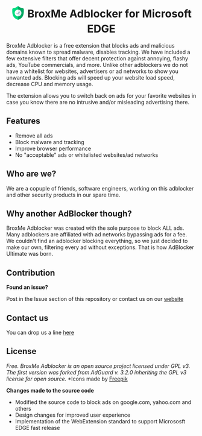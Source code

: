 <h1 align="center">
<sub>
<img src="icons/green-38.png" height="38" width="38">
</sub>
BroxMe Adblocker for Microsoft EDGE
</h1>

BroxMe Adblocker is a free extension that blocks ads and malicious domains known to spread malware, disables tracking. We have included a few extensive filters that offer decent protection against annoying, flashy ads, YouTube commercials, and more. Unlike other adblockers we do not have a whitelist for websites, advertisers or ad networks to show you unwanted ads. Blocking ads will speed up your website load speed, decrease CPU and memory usage.

The extension allows you to switch back on ads for your favorite websites in case you know there are no intrusive and/or misleading advertising there.

## Features

* Remove all ads
* Block malware and tracking
* Improve browser performance
* No "acceptable" ads or whitelisted websites/ad networks

## Who are we?

We are a copuple of friends, software engineers, working on this adblocker and other security products in our spare time.

## Why another AdBlocker though?

BroxMe Adblocker was created with the sole purpose to block ALL ads. Many adblockers are affiliated with ad networks bypassing ads for a fee. We couldn't find an adblocker blocking everything, so we just decided to make our own, filtering every ad without exceptions. That is how AdBlocker Ultimate was born.

## Contribution

**Found an issue?**

Post in the Issue section of this repository or contact us on our [website](https://www.broxme.com/bug)


## Contact us

You can drop us a line [here](https://www.broxme.com/contact)

## License

*Free. BroxMe Adblocker is an open source project licensed under GPL v3. The first version was forked from AdGuard v. 3.2.0 inheriting the GPL v3 license for open source.*
*Icons made by <a href="https://www.flaticon.com/authors/freepik" title="Freepik">Freepik</a>

**Changes made to the source code**
* Modified the source code to block ads on google.com, yahoo.com and others
* Design changes for improved user experience
* Implementation of the WebExtension standard to support Micrososft EDGE fast release

